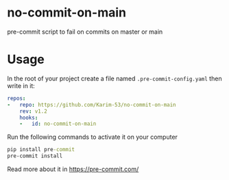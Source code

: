 # no-commit-on-main
pre-commit script to fail on commits on master or main
# Usage

In the root of your project create a file named `.pre-commit-config.yaml` then write in it:
```yaml
repos:
-   repo: https://github.com/Karim-53/no-commit-on-main
    rev: v1.2
    hooks:
    -   id: no-commit-on-main
```

Run the following commands to activate it on your computer
```cmd
pip install pre-commit
pre-commit install
```
Read more about it in  https://pre-commit.com/
